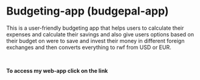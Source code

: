 <h1>Budgeting-app (budgepal-app)</h1>
<p>This is a user-friendly budgeting app that helps users to calculate their expenses and calculate their savings and also give users options based on their budget on were to save and invest their money in different foreign exchanges and then converts everything to rwf from USD or EUR.</p>

<br><b><p>To access my web-app click on the link </b> <a href="icecoldcoding.tech"></a></br></p>

